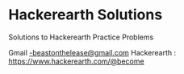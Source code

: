 # Hackerearth Solutions
Solutions to Hackerearth Practice Problems

Gmail -beastonthelease@gmail.com
Hackerearth : https://www.hackerearth.com/@become

